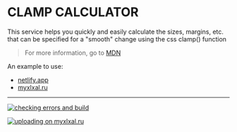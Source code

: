 # CLAMP CALCULATOR

This service helps you quickly and easily calculate the sizes, margins, etc. that can be specified for a "smooth" change using the css clamp() function

> For more information, go to [MDN](https://developer.mozilla.org/en-US/docs/Web/CSS/clamp)

An example to use:
- [netlify.app](https://clamp-function-helper.netlify.app/)
- [myxlxal.ru](https://myxlxal.ru/)

---

[![checking errors and build](https://github.com/OlegKrechkovskiy/clamp-function-helper/actions/workflows/github-actions.yml/badge.svg)](https://github.com/OlegKrechkovskiy/clamp-function-helper/actions/workflows/github-actions.yml)

[![uploading on myxlxal.ru](https://github.com/OlegKrechkovskiy/clamp-function-helper/actions/workflows/uploading-to-host.yml/badge.svg)](https://github.com/OlegKrechkovskiy/clamp-function-helper/actions/workflows/uploading-to-host.yml)
